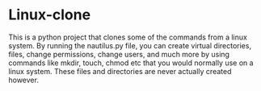 # Linux-clone
This is a python project that clones some of the commands from a linux system. By running the nautilus.py file, you can create virtual directories, files, 
change permissions, change  users, and much more by using commands like mkdir, touch, chmod etc that you would normally use on a linux system. These 
files and directories are never actually created however. 
